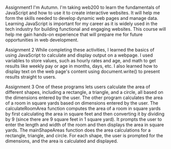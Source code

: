 Assignment1
I'm Autumn. I'm taking web200 to learn the fundamentals of JavaScript and how to use it to create interactive websites. It will help me form the skills needed to develop dynamic web pages and manage data. Learning JavaScript is important for my career as it is widely used in the tech industry for building functional and engaging websites. This course will help me gain hands-on experience that will prepare me for future opportunities in web development.

Assignment 2
While completing these activities, I learned the basics of using JavaScript to calculate and display output on a webpage. I used variables to store values, such as hourly rates and age, and math to get results like weekly pay or age in months, days, etc. I also learned how to display text on the web page's content using document.write() to present results straight to users. 

Assignment 3
One of these programs lets users calculate the area of different shapes, including a rectangle, a triangle, and a circle, all based on the dimensions entered by the user. The other program calculates the area of a room in square yards based on dimensions entered by the user. The calculateRoomArea function computes the area of a room in square yards by first calculating the area in square feet and then converting it by dividing by 9 (since there are 9 square feet in 1 square yard). It prompts the user to enter the length and width of the room and then displays the area in square yards. The mainShapeAreas function does the area calculations for a rectangle, triangle, and circle. For each shape, the user is prompted for the dimensions, and the area is calculated and displayed. 
